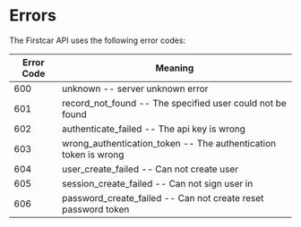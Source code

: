 # Errors

The Firstcar API uses the following error codes:


Error Code | Meaning
---------- | -------
600 | unknown -- server unknown error
601 | record_not_found -- The specified user could not be found
602 | authenticate_failed -- The api key is wrong
603 | wrong_authentication_token -- The authentication token is wrong
604 | user_create_failed -- Can not create user
605 | session_create_failed -- Can not sign user in
606 | password_create_failed -- Can not create reset password token
